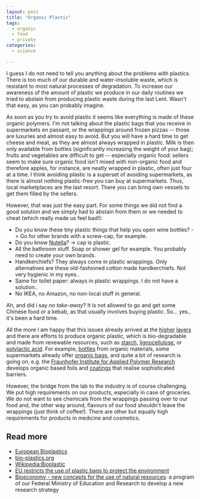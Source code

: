 ```yaml
---
layout: post
title: "Organic Plastic"
tags:
  - organic
  - food
  - private
categories:
  - science

---
```

I guess I do not need to tell you anything about the problems with plastics. There is too much of our durable and water-insoluble waste, which is resistant to most natural processes of degradation. To increase our awareness of the amount of plastic we produce in our daily routines we tried to abstain from producing plastic waste during the last Lent. Wasn't that easy, as you can probably imagine.

As soon as you try to avoid plastic it seems like everything is made of these organic polymers. I'm not talking about the plastic bags that you receive in supermarkets en passant, or the wrappings around frozen pizzas -- those are luxuries and almost easy to avoid. But you will have a hard time to get cheese and meat, as they are almost always wrapped in plastic. Milk is then only available from bottles (significantly increasing the weight of your bag); fruits and vegetables are difficult to get -- especially organic food: sellers seem to make sure organic food isn't mixed with non-organic food and therefore apples, for instance, are neatly wrapped in plastic, often just four at a time.
I think avoiding plastic is a superset of avoiding supermarkets, as there is almost nothing plastic-free you can buy at supermarkets. Thus, local marketplaces are the last resort. There you can bring own vessels to get them filled by the sellers.

However, that was just the easy part. For some things we did not find a good solution and we simply had to abstain from them or we needed to cheat (which really made us feel bad!):

* Do you know these tiny plastic things that help you open wine bottles? -> Go for other brands with a screw-cap, for example.
* Do you know [Nutella](https://en.wikipedia.org/wiki/Nutella)? -> cap is plastic.
* All the bathroom stuff. Soap or shower gel for example. You probably need to create your own brands.
* Handkerchiefs? They always come in plastic wrappings. Only alternatives are these old-fashioned cotton made handkerchiefs. Not very hygienic in my eyes..
* Same for toilet paper: always in plastic wrappings. I do not have a solution..
* No IKEA, no Amazon, no non-local stuff in general.

Ah, and did i say *no take-away*? It is not allowed to go and get some Chinese food or a kebab, as that usually involves buying plastic. So... yes.. it's been a hard time.


All the more I am happy that this issues already arrived at the [higher](http://www.bmbf.de/en/1024.php) [layers](http://www.europarl.europa.eu/news/en/news-room/content/20150328STO38904/html/EU-restricts-the-use-of-plastic-bags-to-protect-the-environment) and there are efforts to produce organic plastic, which is bio-degradable and made from renewable resources, such as [starch](https://en.wikipedia.org/wiki/Starch), [lignocellulose](https://en.wikipedia.org/wiki/Lignocellulosic_biomass), or [polylactic acid](https://en.wikipedia.org/wiki/Polylactic_acid).
For example, [bottles](http://www.huffingtonpost.com/2011/03/15/pepsico-plant-based-bottle_n_835883.html) from organic materials, some supermarkets already offer [organic bags](http://www.plasticsportal.net/wa/plasticsEU~en_GB/portal/show/common/plasticsportal_news/2009/09_157), 
and quite a bit of research is going on, e.g. the [Fraunhofer Institute for Applied Polymer Research](http://www.iap.fraunhofer.de/en.html) develops organic based foils and [coatings](https://www.isc.fraunhofer.de/) that realise sophisticated barriers.


However, the bridge from the lab to the industry is of course challenging. We put high requirements on our products, especially in case of groceries. We do not want to see chemicals from the wrappings passing over to our food and, the other way around, flavours of our food shouldn't leave the wrappings (just think of coffee!). There are other but equally high requirements for products in medicine and cosmetics.


## Read more
* [European Bioplastics](http://en.european-bioplastics.org/)
* [bio-plastics.org](http://www.bio-plastics.org/)
* [Wikipedia:Bioplastic](http://en.wikipedia.org/wiki/Bioplastic)
* [EU restricts the use of plastic bags to protect the environment](http://www.europarl.europa.eu/news/en/news-room/content/20150328STO38904/html/EU-restricts-the-use-of-plastic-bags-to-protect-the-environment)
* [Bioeconomy - new concepts for the use of natural resources](http://www.bmbf.de/en/1024.php): a program of our Federal Ministry of Education and Research to develop a new research strategy
